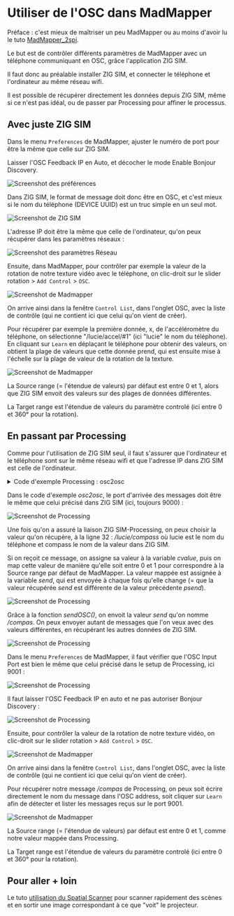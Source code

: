 # Utiliser de l'OSC dans MadMapper

Préface : 
c'est mieux de maîtriser un peu MadMapper ou au moins d'avoir lu le tuto [MadMapper_2spi](https://github.com/LucieMrc/Madmapper_2spi).

Le but est de contrôler différents paramètres de MadMapper avec un téléphone communiquant en OSC, grâce l'application ZIG SIM.

Il faut donc au préalable installer ZIG SIM, et connecter le téléphone et l'ordinateur au même réseau wifi. 

Il est possible de récupérer directement les données depuis ZIG SIM, même si ce n'est pas idéal, ou de passer par Processing pour affiner le processus.

## Avec juste ZIG SIM

Dans le menu `Preferences` de MadMapper, ajuster le numéro de port pour être la même que celle sur ZIG SIM. 

Laisser l'OSC Feedback IP en Auto, et décocher le mode Enable Bonjour Discovery.

![Screenshot des préférences](./images/screen12.png)

Dans ZIG SIM, le format de message doit donc être en OSC, et c'est mieux si le nom du téléphone (DEVICE UUID) est un truc simple en un seul mot.

![Screenshot de ZIG SIM](./images/screen13.jpg)

L'adresse IP doit être la même que celle de l'ordinateur, qu'on peux récupérer dans les paramètres réseaux :

![Screenshot des paramètres Réseau](./images/screen132.png)

Ensuite, dans MadMapper, pour contrôler par exemple la valeur de la rotation de notre texture vidéo avec le téléphone, on clic-droit sur le slider rotation > `Add Control` > `OSC`.

![Screenshot de Madmapper](./images/screen14.png)

On arrive ainsi dans la fenêtre `Control List`, dans l'onglet OSC, avec la liste de contrôle (qui ne contient ici que celui qu'on vient de créer).

Pour récupérer par exemple la première donnée, x, de l'accéléromètre du téléphone, on sélectionne "/lucie/accel/#1" (ici "lucie" le nom du téléphone).
En cliquant sur `Learn` en déplaçant le téléphone pour obtenir des valeurs, on obtient la plage de valeurs que cette donnée prend, qui est ensuite mise à l'échelle sur la plage de valeur de la rotation de la texture.

![Screenshot de Madmapper](./images/screen15.png)

La Source range (= l'étendue de valeurs) par défaut est entre 0 et 1, alors que ZIG SIM envoit des valeurs sur des plages de données différentes.

La Target range est l'étendue de valeurs du paramètre controlé (ici entre 0 et 360° pour la rotation).

## En passant par Processing

Comme pour l'utilisation de ZIG SIM seul, il faut s'assurer que l'ordinateur et le téléphone sont sur le même réseau wifi et que l'adresse IP dans ZIG SIM est celle de l'ordinateur.

<details>
  <summary> Code d'exemple Processing : osc2osc </summary>

  ```java
import oscP5.*;
import netP5.*;

OscP5 oscP5;
NetAddress myRemoteLocation;

float send = 0;
float psend = 0;

void setup() {
  size(400, 400);
  frameRate(25);
  /* start oscP5, listening for incoming messages at port 9000 */
  oscP5 = new OscP5(this, 9000);

  /* myRemoteLocation is a NetAddress. a NetAddress takes 2 parameters,
   * an ip address and a port number. myRemoteLocation is used as parameter in
   * oscP5.send() when sending osc packets to another computer, device,
   * application. usage see below. for testing purposes the listening port
   * and the port of the remote location address are the same, hence you will
   * send messages back to this sketch.
   */
  myRemoteLocation = new NetAddress("127.0.0.1", 9001);
}

void draw() {
  background(0);
}

void sendOSC() {

  OscMessage myMessage = new OscMessage("/compas");
  myMessage.add(send);
  oscP5.send(myMessage, myRemoteLocation);
}

void oscEvent(OscMessage theOscMessage) {
  // vérifie qu'on reçoit bien le message "compas" du téléphone "lucie"
  if (theOscMessage.checkAddrPattern("/lucie/compass")==true) {

    // parse theOscMessage and extract the values from the osc message arguments.
    float cvalue = theOscMessage.get(0).floatValue();
    println(cvalue);
    
    // map la valeur du compas entre 0 et 1
    send = map(cvalue, -180, 180, 0, 1);

    // si la valeur a changé
    if (send != psend) {
      
      // envoie le message
      sendOSC();
      psend = send;
    }
  }
}
``` 

</details>

Dans le code d'exemple *osc2osc*, le port d'arrivée des messages doit être le même que celui précisé dans ZIG SIM (ici, toujours 9000) :

![Screenshot de Processing](./images/screen16.png)

Une fois qu'on a assuré la liaison ZIG SIM-Processing, on peux choisir la valeur qu'on récupère, à la ligne 32 : */lucie/compass* où lucie est le nom du téléphone et compass le nom de la valeur dans ZIG SIM.

Si on reçoit ce message, on assigne sa valeur à la variable *cvalue*, puis on map cette valeur de manière qu'elle soit entre 0 et 1 pour correspondre à la Source range par défaut de MadMapper. 
La valeur mappée est assignée à la variable *send*, qui est envoyée à chaque fois qu'elle change (= que la valeur récupérée *send* est différente de la valeur précédente *psend*).

![Screenshot de Processing](./images/screen17.png)

Grâce à la fonction *sendOSC()*, on envoit la valeur *send* qu'on nomme */compas*.
On peux envoyer autant de messages que l'on veux avec des valeurs différentes, en récupérant les autres données de ZIG SIM.

![Screenshot de Processing](./images/screen18.png)

Dans le menu `Preferences` de MadMapper, il faut vérifier que l'OSC Input Port est bien le même que celui précisé dans le setup de Processing, ici 9001 :

![Screenshot de Processing](./images/screen19.png)

Il faut laisser l'OSC Feedback IP en auto et ne pas autoriser Bonjour Discovery :

![Screenshot de Processing](./images/screen20.png)

Ensuite, pour contrôler la valeur de la rotation de notre texture vidéo, on clic-droit sur le slider rotation > `Add Control` > `OSC`.

![Screenshot de Madmapper](./images/screen14.png)

On arrive ainsi dans la fenêtre `Control List`, dans l'onglet OSC, avec la liste de contrôle (qui ne contient ici que celui qu'on vient de créer).

Pour récupérer notre message */compas* de Processing, on peux soit écrire directement le nom du message dans l'OSC address, soit cliquer sur `Learn` afin de détecter et lister les messages reçus sur le port 9001.

![Screenshot de Madmapper](./images/screen21.png)

La Source range (= l'étendue de valeurs) par défaut est entre 0 et 1, comme notre valeur mappée dans Processing.

La Target range est l'étendue de valeurs du paramètre controlé (ici entre 0 et 360° pour la rotation).

## Pour aller + loin

Le tuto [utilisation du Spatial Scanner](https://github.com/LucieMrc/MadMapper-SpatialScanner-Tuto) pour scanner rapidement des scènes et en sortir une image correspondant à ce que "voit" le projecteur.